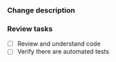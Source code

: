 ### Change description


### Review tasks
* [ ] Review and understand code
* [ ] Verify there are automated tests
